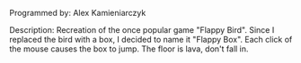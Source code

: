  Programmed by: Alex Kamieniarczyk
 
 Description: Recreation of the once popular game "Flappy Bird". Since I replaced the bird with a box, 
  	          I decided to name it "Flappy Box". Each click of the mouse causes the box to jump. The floor is lava, don't fall in. 
  
 
